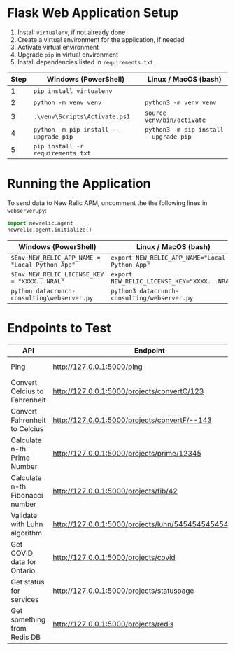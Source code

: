 # Flask Web Application Setup

1. Install `virtualenv`, if not already done
1. Create a virtual environment for the application, if needed
1. Activate virtual environment
1. Upgrade `pip` in virtual environment
1. Install dependencies listed in `requirements.txt`


| Step | Windows (PowerShell)                  | Linux / MacOS (bash)                   |
|------|---------------------------------------|----------------------------------------|
| 1    | `pip install virtualenv`                                                       |
| 2    | `python -m venv venv`                 | `python3 -m venv venv`                 |
| 3    | `.\venv\Scripts\Activate.ps1`         | `source venv/bin/activate`             |
| 4    | `python -m pip install --upgrade pip` | `python3 -m pip install --upgrade pip` |
| 5    | `pip install -r requirements.txt`                                              |


# Running the Application
To send data to New Relic APM, uncomment the the following lines in `webserver.py`:
```python
import newrelic.agent
newrelic.agent.initialize()
```

| Windows (PowerShell)                           | Linux / MacOS (bash)                           |
|------------------------------------------------|------------------------------------------------|
| `$Env:NEW_RELIC_APP_NAME = "Local Python App"` | `export NEW_RELIC_APP_NAME="Local Python App"` |
| `$Env:NEW_RELIC_LICENSE_KEY = "XXXX...NRAL"`   | `export NEW_RELIC_LICENSE_KEY="XXXX...NRAL"`   |
| `python datacrunch-consulting\webserver.py`    | `python3 datacrunch-consulting/webserver.py`   |


# Endpoints to Test

| API                             | Endpoint                                             | Notes                 |
|---------------------------------|------------------------------------------------------|-----------------------|
| Ping                            | http://127.0.0.1:5000/ping                           | JSON: pong            |
| Convert Celcius to Fahrenheit   | http://127.0.0.1:5000/projects/convertC/123          |                       |
| Convert Fahrenheit to Celcius   | http://127.0.0.1:5000/projects/convertF/--143        | Generate Server Error |
| Calculate n-th Prime Number     | http://127.0.0.1:5000/projects/prime/12345           | Put load on CPU / RAM |
| Calculate n-th Fibonacci number | http://127.0.0.1:5000/projects/fib/42                | JSON result           |
| Validate with Luhn algorithm    | http://127.0.0.1:5000/projects/luhn/5454545454545454 | Masked in logs        |
| Get COVID data for Ontario      | http://127.0.0.1:5000/projects/covid                 |                       |
| Get status for services         | http://127.0.0.1:5000/projects/statuspage            | AJAX request          |
| Get something from Redis DB     | http://127.0.0.1:5000/projects/redis                 | Redis database        |
